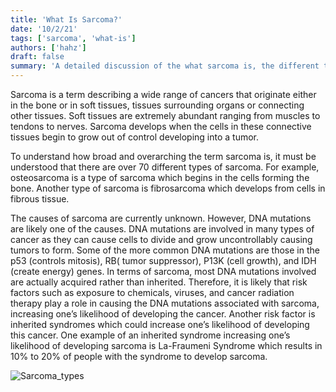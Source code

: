 ```yaml
---
title: 'What Is Sarcoma?'
date: '10/2/21'
tags: ['sarcoma', 'what-is']
authors: ['hahz']
draft: false
summary: 'A detailed discussion of the what sarcoma is, the different types, and the causes.'
---
```

Sarcoma is a term describing a wide range of cancers that originate either in the bone or in soft tissues, tissues surrounding organs or connecting other tissues. Soft tissues are extremely abundant ranging from muscles to tendons to nerves. Sarcoma develops when the cells in these connective tissues begin to grow out of control developing into a tumor.

To understand how broad and overarching the term sarcoma is, it must be understood that there are over 70 different types of sarcoma. For example, osteosarcoma is a type of sarcoma which begins in the cells forming the bone. Another type of sarcoma is fibrosarcoma which develops from cells in fibrous tissue.

The causes of sarcoma are currently unknown. However, DNA mutations are likely one of the causes. DNA mutations are involved in many types of cancer as they can cause cells to divide and grow uncontrollably causing tumors to form. Some of the more common DNA mutations are those in the p53 (controls mitosis), RB( tumor suppressor), P13K (cell growth), and IDH (create energy) genes. In terms of sarcoma, most DNA mutations involved  are actually acquired rather than inherited. Therefore, it is likely that risk factors such as exposure to chemicals, viruses, and cancer radiation therapy play a role in causing the DNA mutations associated with sarcoma, increasing one’s likelihood of developing the cancer. Another risk factor is inherited syndromes which could increase one’s likelihood of developing this cancer. One example of an inherited syndrome increasing one’s likelihood of developing sarcoma is La-Fraumeni Syndrome which results in 10% to 20% of people with the syndrome to develop sarcoma.

![Sarcoma_types](https://media.springernature.com/m685/springer-static/image/art%3A10.1038%2Fs41392-021-00647-8/MediaObjects/41392_2021_647_Fig1_HTML.png)
